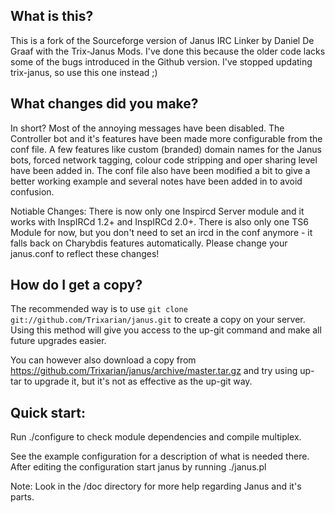What is this?
-------------

This is a fork of the Sourceforge version of Janus IRC Linker by Daniel De Graaf with the Trix-Janus Mods. I've done this because the older code lacks some of the bugs introduced in the Github version. I've stopped updating trix-janus, so use this one instead ;)

What changes did you make?
--------------------------

In short? Most of the annoying messages have been disabled. The Controller bot and it's features have been made more configurable from the conf file. A few features like custom (branded) domain names for the Janus bots, forced network tagging, colour code stripping and oper sharing level have been added in. The conf file also have been modified a bit to give a better working example and several notes have been added in to avoid confusion.

Notiable Changes: There is now only one Inspircd Server module and it works with InspIRCd 1.2+ and InspIRCd 2.0+. There is also only one TS6 Module for now, but you don't need to set an ircd in the conf anymore - it falls back on Charybdis features automatically. Please change your janus.conf to reflect these changes!

How do I get a copy?
--------------------

The recommended way is to use `git clone git://github.com/Trixarian/janus.git` to create a copy on your server. Using this method will give you access to the up-git command and make all future upgrades easier.

You can however also download a copy from https://github.com/Trixarian/janus/archive/master.tar.gz and try using up-tar to upgrade it, but it's not as effective as the up-git way.

Quick start:
------------

Run ./configure to check module dependencies and compile multiplex.

See the example configuration for a description of what is needed there.
After editing the configuration start janus by running ./janus.pl

Note: Look in the /doc directory for more help regarding Janus and it's parts.